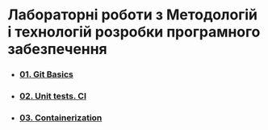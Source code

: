 # Лабораторні роботи з Методологій і технологій розробки програмного забезпечення

+ ### [01. Git Basics](https://github.com/samurai-of-honor/SDMnT-1-quadratic-equation)
+ ### [02. Unit tests. CI](https://github.com/samurai-of-honor/SDMnT-2-double-linked-list-ci)
+ ### [03. Containerization](https://github.com/samurai-of-honor/SDMnT-3-fizzbuzz-docker)
